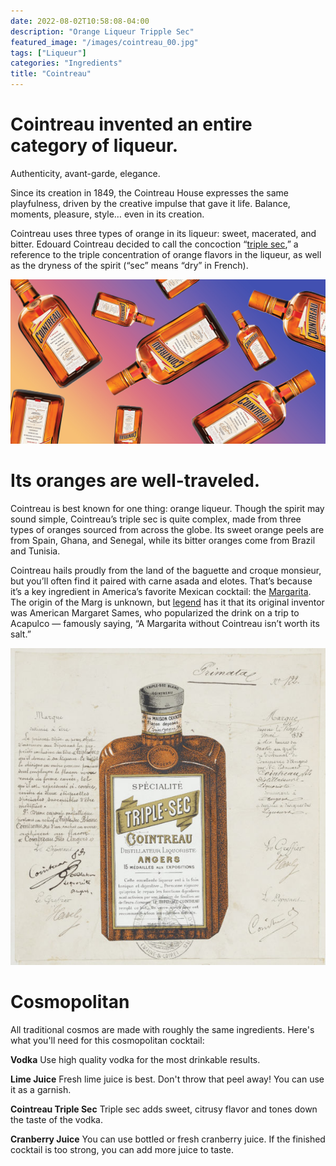 ```yaml
---
date: 2022-08-02T10:58:08-04:00
description: "Orange Liqueur Tripple Sec"
featured_image: "/images/cointreau_00.jpg"
tags: ["Liqueur"]
categories: "Ingredients"
title: "Cointreau"
---
```


# Cointreau invented an entire category of liqueur.

Authenticity, avant-garde, elegance.

Since its creation in 1849, the Cointreau House expresses the same playfulness, driven by the creative impulse that gave it life. Balance, moments, pleasure, style… even in its creation.

Cointreau uses three types of orange in its liqueur: sweet, macerated, and bitter. Edouard Cointreau decided to call the concoction “[triple sec](https://www.thespiritsbusiness.com/2015/06/cointreau-a-brand-history/),” a reference to the triple concentration of orange flavors in the liqueur, as well as the dryness of the spirit (“sec” means “dry” in French).

![cointreau_01](/images/cointreau_01.jpg)



# Its oranges are well-traveled.

Cointreau is best known for one thing: orange liqueur. Though the spirit may sound simple, Cointreau’s triple sec is quite complex, made from three types of oranges sourced from across the globe. Its sweet orange peels are from Spain, Ghana, and Senegal, while its bitter oranges come from Brazil and Tunisia.

Cointreau hails proudly from the land of the baguette and croque monsieur, but you’ll often find it paired with carne asada and elotes. That’s because it’s a key ingredient in America’s favorite Mexican cocktail: the [Margarita](https://vinepair.com/articles/10-most-popular-margarita-recipes/). The origin of the Marg is unknown, but [legend](https://www.foodandwine.com/news/history-margarita-cointreau) has it that its original inventor was American Margaret Sames, who popularized the drink on a trip to Acapulco — famously saying, “A Margarita without Cointreau isn’t worth its salt.”

![cointreau_02](/images/cointreau_02.jpg)



# Cosmopolitan

All traditional cosmos are made with roughly the same ingredients. Here's what you'll need for this cosmopolitan cocktail:

**Vodka**
Use high quality vodka for the most drinkable results.

**Lime Juice**
Fresh lime juice is best. Don't throw that peel away! You can use it as a garnish.

**Cointreau Triple Sec**
Triple sec adds sweet, citrusy flavor and tones down the taste of the vodka.

**Cranberry Juice**
You can use bottled or fresh cranberry juice. If the finished cocktail is too strong, you can add more juice to taste.
